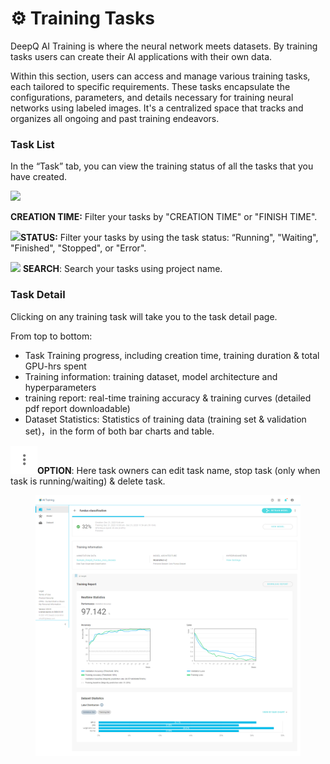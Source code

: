 # ⚙ Training Tasks

DeepQ AI Training is where the neural network meets datasets. By training tasks users can create their AI applications with their own data.

Within this section, users can access and manage various training tasks, each tailored to specific requirements. These tasks encapsulate the configurations, parameters, and details necessary for training neural networks using labeled images. It's a centralized space that tracks and organizes all ongoing and past training endeavors.



### Task List

In the “Task” tab, you can view the training status of all the tasks that you have created.

![](../../.gitbook/assets/AI\_Training\_Task\_Overview\_Example\_1.png)

**CREATION TIME:** Filter your tasks by "CREATION TIME" or "FINISH TIME".

![](https://console.deepq.ai/docs/console/.gitbook/assets/con-icon-11.png)**STATUS:** Filter your tasks by using the task status: “Running", "Waiting", "Finished", "Stopped", or "Error".

![](https://console.deepq.ai/docs/console/.gitbook/assets/con-icon-6.png) **SEARCH**: Search your tasks using project name.





### Task Detail

Clicking on any training task will take you to the task detail page.

From top to bottom:

* Task Training progress, including creation time, training duration & total GPU-hrs spent
* Training information: training dataset, model architecture and hyperparameters
* training report: real-time training accuracy & training curves (detailed pdf report downloadable)
* Dataset Statistics: Statistics of training data (training set & validation set)，in the form of both bar charts and table.

<img src="../../.gitbook/assets/icon_option.png" alt="" data-size="line">**OPTION**: Here task owners can edit task name, stop task (only when task is running/waiting) & delete task.

<figure><img src="../../.gitbook/assets/AI_Training_Task_Detail_1.png" alt=""><figcaption></figcaption></figure>



